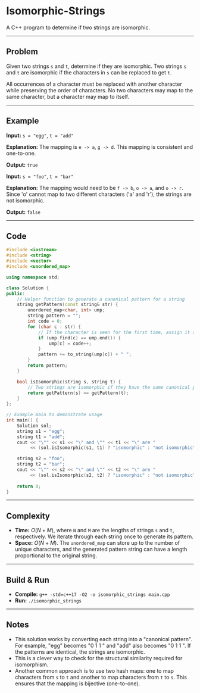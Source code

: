 # Isomorphic-Strings

A C++ program to determine if two strings are isomorphic.

-----

## Problem

Given two strings `s` and `t`, determine if they are isomorphic. Two strings `s` and `t` are isomorphic if the characters in `s` can be replaced to get `t`.

All occurrences of a character must be replaced with another character while preserving the order of characters. No two characters may map to the same character, but a character may map to itself.

-----

## Example

**Input:** `s = "egg"`, `t = "add"`

**Explanation:**
The mapping is `e -> a`, `g -> d`. This mapping is consistent and one-to-one.

**Output:** `true`

**Input:** `s = "foo"`, `t = "bar"`

**Explanation:**
The mapping would need to be `f -> b`, `o -> a`, and `o -> r`. Since 'o' cannot map to two different characters ('a' and 'r'), the strings are not isomorphic.

**Output:** `false`

-----

## Code

```cpp
#include <iostream>
#include <string>
#include <vector>
#include <unordered_map>

using namespace std;

class Solution {
public:
    // Helper function to generate a canonical pattern for a string
    string getPattern(const string& str) {
        unordered_map<char, int> ump;
        string pattern = "";
        int code = 0;
        for (char c : str) {
            // If the character is seen for the first time, assign it a new code
            if (ump.find(c) == ump.end()) {
                ump[c] = code++;
            }
            pattern += to_string(ump[c]) + " ";
        }
        return pattern;
    }

    bool isIsomorphic(string s, string t) {
        // Two strings are isomorphic if they have the same canonical pattern
        return getPattern(s) == getPattern(t);
    }
};

// Example main to demonstrate usage
int main() {
    Solution sol;
    string s1 = "egg";
    string t1 = "add";
    cout << "\"" << s1 << "\" and \"" << t1 << "\" are " 
         << (sol.isIsomorphic(s1, t1) ? "isomorphic" : "not isomorphic") << endl; // Output: isomorphic

    string s2 = "foo";
    string t2 = "bar";
    cout << "\"" << s2 << "\" and \"" << t2 << "\" are " 
         << (sol.isIsomorphic(s2, t2) ? "isomorphic" : "not isomorphic") << endl; // Output: not isomorphic
    
    return 0;
}
```

-----

## Complexity

  - **Time:** $O(N + M)$, where `N` and `M` are the lengths of strings `s` and `t`, respectively. We iterate through each string once to generate its pattern.
  - **Space:** $O(N + M)$. The `unordered_map` can store up to the number of unique characters, and the generated pattern string can have a length proportional to the original string.

-----

## Build & Run

  - **Compile:** `g++ -std=c++17 -O2 -o isomorphic_strings main.cpp`
  - **Run:** `./isomorphic_strings`

-----

## Notes

  - This solution works by converting each string into a "canonical pattern". For example, "egg" becomes "0 1 1 " and "add" also becomes "0 1 1 ". If the patterns are identical, the strings are isomorphic.
  - This is a clever way to check for the structural similarity required for isomorphism.
  - Another common approach is to use two hash maps: one to map characters from `s` to `t` and another to map characters from `t` to `s`. This ensures that the mapping is bijective (one-to-one).
